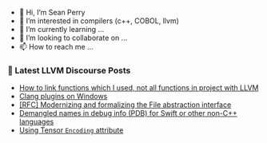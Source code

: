 - 👋 Hi, I’m Sean Perry
- 👀 I’m interested in compilers (c++, COBOL, llvm)
- 🌱 I’m currently learning ...
- 💞️ I’m looking to collaborate on ...
- 📫 How to reach me ...

<!---
s66perry/s66perry is a ✨ special ✨ repository because its `README.md` (this file) appears on your GitHub profile.
You can click the Preview link to take a look at your changes.
--->
### 📕 Latest LLVM Discourse Posts

<!-- DISCOURSE-LLVM:START -->
- [How to link functions which I used, not all functions in project with LLVM](https://discourse.llvm.org/t/how-to-link-functions-which-i-used-not-all-functions-in-project-with-llvm/76350#post_3)
- [Clang plugins on Windows](https://discourse.llvm.org/t/clang-plugins-on-windows/2262#post_6)
- [[RFC] Modernizing and formalizing the File abstraction interface](https://discourse.llvm.org/t/rfc-modernizing-and-formalizing-the-file-abstraction-interface/70605#post_6)
- [Demangled names in debug info &lpar;PDB&rpar; for Swift or other non-C++ languages](https://discourse.llvm.org/t/demangled-names-in-debug-info-pdb-for-swift-or-other-non-c-languages/76377#post_1)
- [Using Tensor `Encoding` attribute](https://discourse.llvm.org/t/using-tensor-encoding-attribute/69142#post_9)
<!-- DISCOURSE-LLVM:END -->
